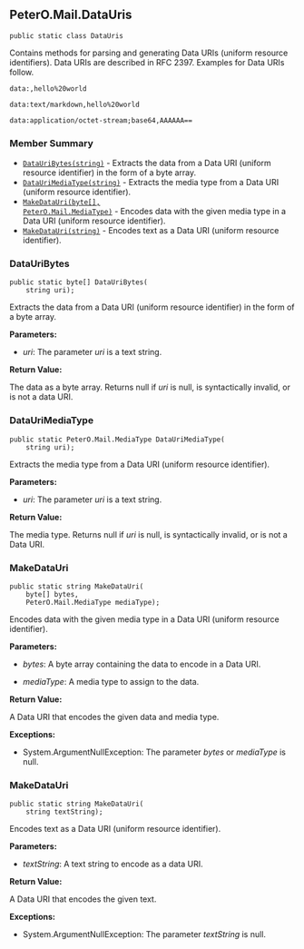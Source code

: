 ## PeterO.Mail.DataUris

    public static class DataUris

Contains methods for parsing and generating Data URIs (uniform resource identifiers). Data URIs are described in RFC 2397. Examples for Data URIs follow.

    data:,hello%20world

    data:text/markdown,hello%20world

    data:application/octet-stream;base64,AAAAAA==

### Member Summary
* <code>[DataUriBytes(string)](#DataUriBytes_string)</code> - Extracts the data from a Data URI (uniform resource identifier) in the form of a byte array.
* <code>[DataUriMediaType(string)](#DataUriMediaType_string)</code> - Extracts the media type from a Data URI (uniform resource identifier).
* <code>[MakeDataUri(byte[], PeterO.Mail.MediaType)](#MakeDataUri_byte_PeterO_Mail_MediaType)</code> - Encodes data with the given media type in a Data URI (uniform resource identifier).
* <code>[MakeDataUri(string)](#MakeDataUri_string)</code> - Encodes text as a Data URI (uniform resource identifier).

<a id="DataUriBytes_string"></a>
### DataUriBytes

    public static byte[] DataUriBytes(
        string uri);

Extracts the data from a Data URI (uniform resource identifier) in the form of a byte array.

<b>Parameters:</b>

 * <i>uri</i>: The parameter  <i>uri</i>
 is a text string.

<b>Return Value:</b>

The data as a byte array. Returns null if  <i>uri</i>
 is null, is syntactically invalid, or is not a data URI.

<a id="DataUriMediaType_string"></a>
### DataUriMediaType

    public static PeterO.Mail.MediaType DataUriMediaType(
        string uri);

Extracts the media type from a Data URI (uniform resource identifier).

<b>Parameters:</b>

 * <i>uri</i>: The parameter  <i>uri</i>
 is a text string.

<b>Return Value:</b>

The media type. Returns null if  <i>uri</i>
 is null, is syntactically invalid, or is not a Data URI.

<a id="MakeDataUri_byte_PeterO_Mail_MediaType"></a>
### MakeDataUri

    public static string MakeDataUri(
        byte[] bytes,
        PeterO.Mail.MediaType mediaType);

Encodes data with the given media type in a Data URI (uniform resource identifier).

<b>Parameters:</b>

 * <i>bytes</i>: A byte array containing the data to encode in a Data URI.

 * <i>mediaType</i>: A media type to assign to the data.

<b>Return Value:</b>

A Data URI that encodes the given data and media type.

<b>Exceptions:</b>

 * System.ArgumentNullException:
The parameter  <i>bytes</i>
 or  <i>mediaType</i>
 is null.

<a id="MakeDataUri_string"></a>
### MakeDataUri

    public static string MakeDataUri(
        string textString);

Encodes text as a Data URI (uniform resource identifier).

<b>Parameters:</b>

 * <i>textString</i>: A text string to encode as a data URI.

<b>Return Value:</b>

A Data URI that encodes the given text.

<b>Exceptions:</b>

 * System.ArgumentNullException:
The parameter  <i>textString</i>
 is null.

